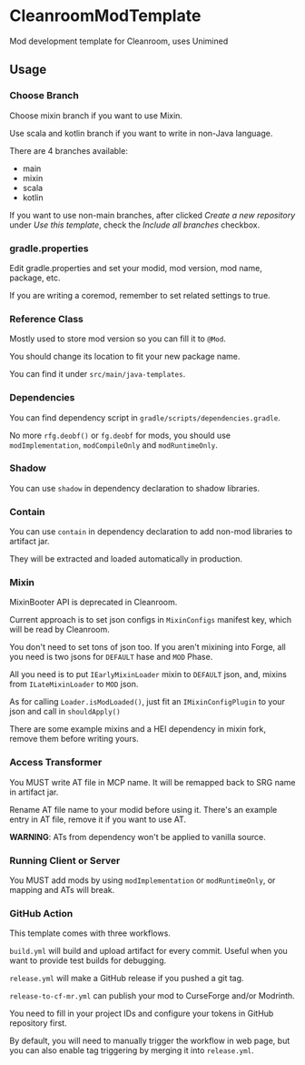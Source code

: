 # CleanroomModTemplate
Mod development template for Cleanroom, uses Unimined

## Usage
### Choose Branch
Choose mixin branch if you want to use Mixin.

Use scala and kotlin branch if you want to write in non-Java language. 

There are 4 branches available:
- main
- mixin
- scala
- kotlin

If you want to use non-main branches, after clicked *Create a new repository* under *Use this template*, check the *Include all branches* checkbox.

### gradle.properties
Edit gradle.properties and set your modid, mod version, mod name, package, etc.

If you are writing a coremod, remember to set related settings to true.

### Reference Class
Mostly used to store mod version so you can fill it to `@Mod`.

You should change its location to fit your new package name.

You can find it under `src/main/java-templates`.

### Dependencies
You can find dependency script in `gradle/scripts/dependencies.gradle`.

No more `rfg.deobf()` or `fg.deobf` for mods, you should use `modImplementation`, `modCompileOnly` and `modRuntimeOnly`.

### Shadow
You can use `shadow` in dependency declaration to shadow libraries.

### Contain
You can use `contain` in dependency declaration to add non-mod libraries to artifact jar.

They will be extracted and loaded automatically in production.

### Mixin
MixinBooter API is deprecated in Cleanroom.

Current approach is to set json configs in `MixinConfigs` manifest key, which will be read by Cleanroom.

You don't need to set tons of json too. If you aren't mixining into Forge, all you need is two jsons for `DEFAULT` hase and `MOD` Phase.

All you need is to put `IEarlyMixinLoader` mixin to `DEFAULT` json, and, mixins from `ILateMixinLoader` to `MOD` json.

As for calling `Loader.isModLoaded()`, just fit an `IMixinConfigPlugin` to your json and call in `shouldApply()`

There are some example mixins and a HEI dependency in mixin fork, remove them before writing yours.

### Access Transformer
You MUST write AT file in MCP name. It will be remapped back to SRG name in artifact jar.

Rename AT file name to your modid before using it. There's an example entry in AT file, remove it if you want to use AT. 

**WARNING**: ATs from dependency won't be applied to vanilla source. 

### Running Client or Server
You MUST add mods by using `modImplementation` or `modRuntimeOnly`, or mapping and ATs will break.

### GitHub Action
This template comes with three workflows.

`build.yml` will build and upload artifact for every commit. Useful when you want to provide test builds for debugging.

`release.yml` will make a GitHub release if you pushed a git tag.

`release-to-cf-mr.yml` can publish your mod to CurseForge and/or Modrinth.

You need to fill in your project IDs and configure your tokens in GitHub repository first.

By default, you will need to manually trigger the workflow in web page, but you can also enable tag triggering by merging it into `release.yml`.